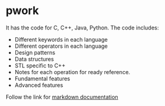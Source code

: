 # pwork
It has the code for C, C++, Java, Python.
The code includes:
- Different keywords in each language
- Different operators in each language
- Design patterns
- Data structures
- STL specific to C++
- Notes for each operation for ready reference.
- Fundamental features
- Advanced features

Follow the link for [markdown documentation](
https://www.markdownguide.org/basic-syntax/)
